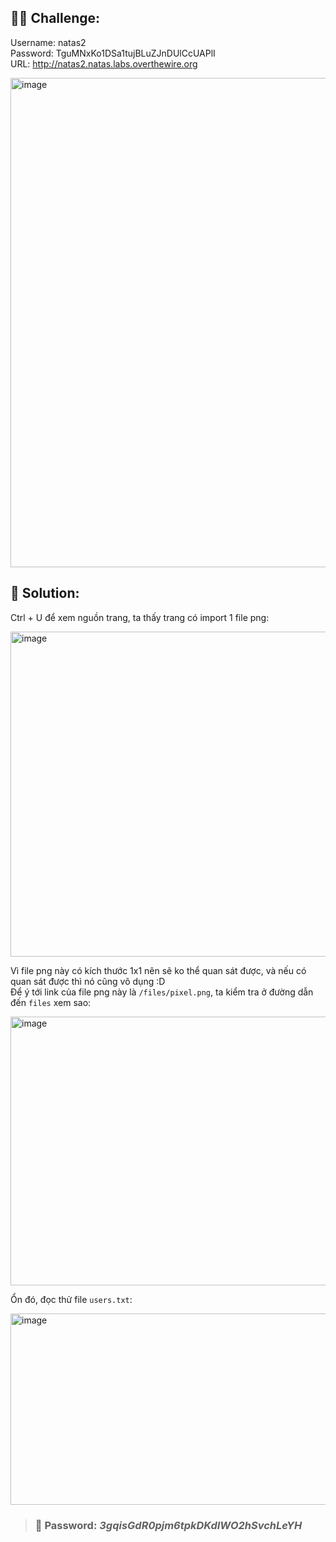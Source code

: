 ## 🕵️‍♂️ Challenge:
Username: natas2  
Password: TguMNxKo1DSa1tujBLuZJnDUlCcUAPlI  
URL: http://natas2.natas.labs.overthewire.org  

<img width="1904" height="783" alt="image" src="https://github.com/user-attachments/assets/1794f7ed-0353-43e5-b8a1-ff0ecffb8367" />


## 📝 Solution: 
Ctrl + U để xem nguồn trang, ta thấy trang có import 1 file png:  

<img width="1352" height="520" alt="image" src="https://github.com/user-attachments/assets/15ad8992-45c2-4f5d-a7f2-5474c14cfbb8" />

Vì file png này có kích thước 1x1 nên sẽ ko thể quan sát được, và nếu có quan sát được thì nó cũng vô dụng :D  
Để ý tới link của file png này là `/files/pixel.png`, ta kiểm tra ở đường dẫn đến `files` xem sao:  

<img width="783" height="430" alt="image" src="https://github.com/user-attachments/assets/c43bc157-6733-465b-940b-5b15886caa39" />

Ổn đó, đọc thử file `users.txt`:  

<img width="728" height="306" alt="image" src="https://github.com/user-attachments/assets/3878ada1-9146-4e4f-8721-cad926350146" />


>### 🎯 Password: ***3gqisGdR0pjm6tpkDKdIWO2hSvchLeYH***
